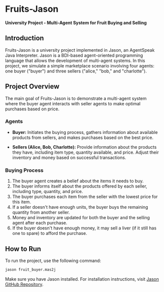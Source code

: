 # Fruits-Jason

**University Project - Multi-Agent System for Fruit Buying and Selling**

## Introduction

Fruits-Jason is a university project implemented in Jason, an AgentSpeak Java Interpreter. Jason is a BDI-based agent-oriented programming language that allows the development of multi-agent systems. In this project, we simulate a simple marketplace scenario involving four agents: one buyer ("buyer") and three sellers ("alice," "bob," and "charlotte").

## Project Overview

The main goal of Fruits-Jason is to demonstrate a multi-agent system where the buyer agent interacts with seller agents to make optimal purchases based on price.

### Agents

- **Buyer:** Initiates the buying process, gathers information about available products from sellers, and makes purchases based on the best price.

- **Sellers (Alice, Bob, Charlotte):** Provide information about the products they have, including item type, quantity available, and price. Adjust their inventory and money based on successful transactions.

### Buying Process

1. The buyer agent creates a belief about the items it needs to buy.
2. The buyer informs itself about the products offered by each seller, including type, quantity, and price.
3. The buyer purchases each item from the seller with the lowest price for this item.
4. If a seller doesn't have enough units, the buyer buys the remaining quantity from another seller.
5. Money and inventory are updated for both the buyer and the selling agent after each purchase.
6. If the buyer doesn't have enough money, it may sell a liver (if it still has one to spare) to afford the purchase.

## How to Run

To run the project, use the following command:

```bash
jason fruit_buyer.mas2j
```
Make sure you have Jason installed. For installation instructions, visit [Jason GitHub Repository](https://github.com/jason-lang/jason).
